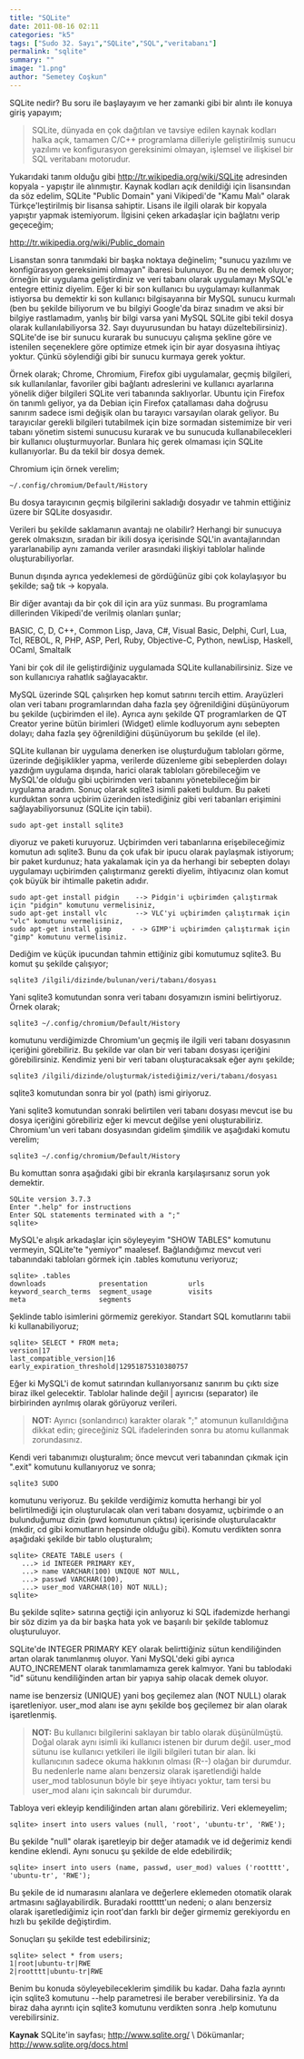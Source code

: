 ```yaml
---
title: "SQLite"
date: 2011-08-16 02:11
categories: "k5"
tags: ["Sudo 32. Sayı","SQLite","SQL","veritabanı"]
permalink: "sqlite"
summary: ""
image: "1.png"
author: "Semetey Coşkun"
---
```


SQLite nedir? Bu soru ile başlayayım ve her zamanki gibi bir alıntı ile konuya giriş yapayım;

>SQLite, dünyada en çok dağıtılan ve tavsiye edilen kaynak kodları halka açık, tamamen C/C++ programlama dilleriyle geliştirilmiş sunucu yazılımı ve konfigurasyon gereksinimi olmayan, işlemsel ve ilişkisel bir SQL veritabanı motorudur.

Yukarıdaki tanım olduğu gibi <http://tr.wikipedia.org/wiki/SQLite> adresinden kopyala - yapıştır ile alınmıştır. Kaynak kodları açık denildiği için lisansından da söz edelim, SQLite "Public Domain" yani Vikipedi'de "Kamu Malı" olarak Türkçe'leştirilmiş bir lisansa sahiptir. Lisans ile ilgili olarak bir kopyala yapıştır yapmak istemiyorum. İlgisini çeken arkadaşlar için bağlatnı verip geçeceğim;

<http://tr.wikipedia.org/wiki/Public_domain>

Lisanstan sonra tanımdaki bir başka noktaya değinelim; "sunucu yazılımı ve konfigürasyon gereksinimi olmayan" ibaresi bulunuyor. Bu ne demek oluyor; örneğin bir uygulama geliştirdiniz ve veri tabanı olarak uygulamayı MySQL'e entegre ettiniz diyelim. Eğer ki bir son kullanıcı bu uygulamayı kullanmak istiyorsa bu demektir ki son kullanıcı bilgisayarına bir MySQL sunucu kurmalı (ben bu şekilde biliyorum ve bu bilgiyi Google'da biraz sınadım ve aksi bir bilgiye rastlamadım, yanlış bir bilgi varsa yani MySQL SQLite gibi tekil dosya olarak kullanılabiliyorsa 32. Sayı duyurusundan bu hatayı düzeltebilirsiniz). SQLite'de ise bir sunucu kurarak bu sunucuyu çalışma şekline göre ve istenilen seçeneklere göre optimize etmek için bir ayar dosyasına ihtiyaç yoktur. Çünkü söylendiği gibi bir sunucu kurmaya gerek yoktur.

Örnek olarak; Chrome, Chromium, Firefox gibi uygulamalar, geçmiş bilgileri, sık kullanılanlar, favoriler gibi bağlantı adreslerini ve kullanıcı ayarlarına yönelik diğer bilgileri SQLite veri tabanında saklıyorlar. Ubuntu için Firefox ön tanımlı geliyor, ya da Debian için Firefox çatallaması daha doğrusu sanırım sadece ismi değişik olan bu tarayıcı varsayılan olarak geliyor. Bu tarayıcılar gerekli bilgileri tutabilmek için bize sormadan sistemimize bir veri tabanı yönetim sistemi sunucusu kurarak ve bu sunucuda kullanabilecekleri bir kullanıcı oluşturmuyorlar. Bunlara hiç gerek olmaması için SQLite kullanıyorlar. Bu da tekil bir dosya demek.

Chromium için örnek verelim;

```
~/.config/chromium/Default/History
```

Bu dosya tarayıcının geçmiş bilgilerini sakladığı dosyadır ve tahmin ettiğiniz üzere bir SQLite dosyasıdır.

Verileri bu şekilde saklamanın avantajı ne olabilir? Herhangi bir sunucuya gerek olmaksızın, sıradan bir ikili dosya içerisinde SQL'in avantajlarından yararlanabilip aynı zamanda veriler arasındaki ilişkiyi tablolar halinde oluşturabiliyorlar.

Bunun dışında ayrıca yedeklemesi de gördüğünüz gibi çok kolaylaşıyor bu şekilde; sağ tık -> kopyala.

Bir diğer avantajı da bir çok dil için ara yüz sunması. Bu programlama dillerinden Vikipedi'de verilmiş olanları şunlar;

BASIC, C, D, C++, Common Lisp, Java, C#, Visual Basic, Delphi, Curl, Lua, Tcl, REBOL, R, PHP, ASP, Perl, Ruby, Objective-C, Python, newLisp, Haskell, OCaml, Smaltalk

Yani bir çok dil ile geliştirdiğiniz uygulamada SQLite kullanabilirsiniz. Size ve son kullanıcıya rahatlık sağlayacaktır.

MySQL üzerinde SQL çalışırken hep komut satırını tercih ettim. Arayüzleri olan veri tabanı programlarından daha fazla şey öğrenildiğini düşünüyorum bu şekilde (uçbirimden el ile). Ayrıca aynı şekilde QT programlarken de QT Creator yerine bütün birimleri (Widget) elimle kodluyorum aynı sebepten dolayı; daha fazla şey öğrenildiğini düşünüyorum bu şekilde (el ile).

SQLite kullanan bir uygulama denerken ise oluşturduğum tabloları görme, üzerinde değişiklikler yapma, verilerde düzenleme gibi sebeplerden dolayı yazdığım uygulama dışında, harici olarak tabloları görebileceğim ve MySQL'de olduğu gibi uçbirimden veri tabanını yönetebileceğim bir uygulama aradım. Sonuç olarak sqlite3 isimli paketi buldum. Bu paketi kurduktan sonra uçbirim üzerinden istediğiniz gibi veri tabanları erişimini sağlayabiliyorsunuz (SQLite için tabii).

```
sudo apt-get install sqlite3
```

diyoruz ve paketi kuruyoruz. Uçbirimden veri tabanlarına erişebileceğimiz komutun adı sqlite3. Bunu da çok ufak bir ipucu olarak paylaşmak istiyorum; bir paket kurdunuz; hata yakalamak için ya da herhangi bir sebepten dolayı uygulamayı uçbirimden çalıştırmanız gerekti diyelim, ihtiyacınız olan komut çok büyük bir ihtimalle paketin adıdır.

```
sudo apt-get install pidgin    --> Pidgin'i uçbirimden çalıştırmak için "pidgin" komutunu vermelisiniz,
sudo apt-get install vlc       --> VLC'yi uçbirimden çalıştırmak için "vlc" komutunu vermelisiniz,
sudo apt-get install gimp     - -> GIMP'i uçbirimden çalıştırmak için "gimp" komutunu vermelisiniz.
```

Dediğim ve küçük ipucundan tahmin ettiğiniz gibi komutumuz sqlite3. Bu komut şu şekilde çalışıyor;

```
sqlite3 /ilgili/dizinde/bulunan/veri/tabanı/dosyası
```

Yani sqlite3 komutundan sonra veri tabanı dosyamızın ismini belirtiyoruz. Örnek olarak;

```
sqlite3 ~/.config/chromium/Default/History
```

komutunu verdiğimizde Chromium'un geçmiş ile ilgili veri tabanı dosyasının içeriğini görebiliriz. Bu şekilde var olan bir veri tabanı dosyası içeriğini görebilirsiniz. Kendimiz yeni bir veri tabanı oluşturacaksak eğer aynı şekilde;

```
sqlite3 /ilgili/dizinde/oluşturmak/istediğimiz/veri/tabanı/dosyası
```

sqlite3 komutundan sonra bir yol (path) ismi giriyoruz.

Yani sqlite3 komutundan sonraki belirtilen veri tabanı dosyası mevcut ise bu dosya içeriğini görebiliriz eğer ki mevcut değilse yeni oluşturabiliriz. Chromium'un veri tabanı dosyasından gidelim şimdilik ve aşağıdaki komutu verelim;

```
sqlite3 ~/.config/chromium/Default/History
```

Bu komuttan sonra aşağıdaki gibi bir ekranla karşılaşırsanız sorun yok demektir.

```
SQLite version 3.7.3
Enter ".help" for instructions
Enter SQL statements terminated with a ";"
sqlite>
```

MySQL'e alışık arkadaşlar için söyleyeyim "SHOW TABLES" komutunu vermeyin, SQLite'te "yemiyor" maalesef. Bağlandığımız mevcut veri tabanındaki tabloları görmek için  .tables komutunu veriyoruz;

```
sqlite> .tables
downloads             presentation          urls                
keyword_search_terms  segment_usage         visits              
meta                  segments   
```

Şeklinde tablo isimlerini görmemiz gerekiyor. Standart SQL komutlarını tabii ki kullanabiliyoruz;

```
sqlite> SELECT * FROM meta;
version|17
last_compatible_version|16
early_expiration_threshold|12951875310380757
```

Eğer ki MySQL'i de komut satırından kullanıyorsanız sanırım bu çıktı size biraz ilkel gelecektir. Tablolar halinde değil \| ayırıcısı (separator) ile birbirinden ayrılmış olarak görüyoruz verileri.

>**NOT:** Ayırıcı (sonlandırıcı) karakter olarak ";" atomunun kullanıldığına dikkat edin; gireceğiniz SQL ifadelerinden sonra bu atomu kullanmak zorundasınız.

Kendi veri tabanımızı oluşturalım; önce mevcut veri tabanından çıkmak için ".exit" komutunu kullanıyoruz ve sonra;

```
sqlite3 SUDO
```

komutunu veriyoruz. Bu şekilde verdiğimiz komutta herhangi bir yol belirtilmediği için oluşturulacak olan veri tabanı dosyamız, uçbirimde o an bulunduğumuz dizin (pwd komutunun çıktısı) içerisinde oluşturulacaktır (mkdir, cd gibi komutların hepsinde olduğu gibi). Komutu verdikten sonra aşağıdaki şekilde bir tablo oluşturalım;

```
sqlite> CREATE TABLE users (
   ...> id INTEGER PRIMARY KEY,
   ...> name VARCHAR(100) UNIQUE NOT NULL,
   ...> passwd VARCHAR(100),
   ...> user_mod VARCHAR(10) NOT NULL);
sqlite>
```

Bu şekilde sqlite> satırına geçtiği için anlıyoruz ki SQL ifademizde herhangi bir söz dizim ya da bir başka hata yok ve başarılı bir şekilde tablomuz oluşturuluyor.

SQLite'de INTEGER PRIMARY KEY  olarak belirttiğiniz sütun kendiliğinden artan olarak tanımlanmış oluyor. Yani MySQL'deki gibi ayrıca AUTO_INCREMENT olarak tanımlamamıza gerek kalmıyor. Yani bu tablodaki "id" sütunu kendiliğinden artan bir yapıya sahip olacak demek oluyor.

name ise benzersiz (UNIQUE) yani boş geçilemez alan (NOT NULL) olarak işaretleniyor.
user_mod alanı ise aynı şekilde boş geçilemez bir alan olarak işaretlenmiş.

>**NOT:** Bu kullanıcı bilgilerini saklayan bir tablo olarak düşünülmüştü. Doğal olarak aynı isimli iki kullanıcı istenen bir durum değil. user_mod sütunu ise kullanıcı yetkileri ile ilgili bilgileri tutan bir alan. İki kullanıcının sadece okuma hakkının olması (R--) olağan bir durumdur. Bu nedenlerle name alanı benzersiz olarak işaretlendiği halde user_mod tablosunun böyle bir şeye ihtiyacı yoktur, tam tersi bu user_mod alanı için sakıncalı bir durumdur.

Tabloya veri ekleyip kendiliğinden artan alanı görebiliriz. Veri eklemeyelim;

```
sqlite> insert into users values (null, 'root', 'ubuntu-tr', 'RWE');
```

Bu şekilde "null" olarak işaretleyip bir değer atamadık ve id değerimiz kendi kendine eklendi. Aynı sonucu şu şekilde de elde edebilirdik;

```
sqlite> insert into users (name, passwd, user_mod) values ('rootttt', 'ubuntu-tr', 'RWE');
```

Bu şekile de id numarasını alanlara ve değerlere eklemeden otomatik olarak artmasını sağlayabilirdik. Buradaki roottttt'un nedeni; o alanı benzersiz olarak işaretlediğimiz için root'dan farklı bir değer girmemiz gerekiyordu en hızlı bu şekilde değiştirdim.

Sonuçları şu şekilde test edebilirsiniz;

```
sqlite> select * from users;
1|root|ubuntu-tr|RWE
2|rootttt|ubuntu-tr|RWE
```

Benim bu konuda söyleyebileceklerim şimdilik bu kadar. Daha fazla ayrıntı için sqlite3 komutunu --help parametresi ile beraber verebilirsiniz. Ya da biraz daha ayrıntı için sqlite3 komutunu verdikten sonra .help komutunu verebilirsiniz.

**Kaynak**
SQLite'in sayfası; <http://www.sqlite.org/> \\
Dökümanlar; <http://www.sqlite.org/docs.html>
